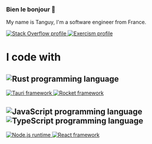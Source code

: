 ### Bien le bonjour 👋
My name is Tanguy, I'm a software engineer from France.

<a rel="external" href="https://stackoverflow.com/users/9717580/dragonink">
  <img src="https://img.shields.io/badge/Stack_Overflow-F58025?style=for-the-badge&logo=stack-overflow&logoColor=white"
    alt="Stack Overflow profile" />
</a>
<a rel="external" href="https://exercism.org/profiles/Dragonink">
  <img src="https://img.shields.io/badge/Exercism-009CAB?style=for-the-badge&logo=exercism&logoColor=white"
    alt="Exercism profile" />
</a>

# I code with

## ![Rust programming language](https://img.shields.io/badge/Rust-black?style=for-the-badge&logo=rust&logoColor=black&labelColor=white)
<a rel="external" href="https://tauri.app/">
  <img src="https://img.shields.io/badge/Tauri-FFC131?style=for-the-badge&logo=tauri&logoColor=333333"
    alt="Tauri framework" />
</a>
<a rel="external" href="https://rocket.rs/">
  <img src="https://img.shields.io/badge/Rocket-D33847?style=for-the-badge"
    alt="Rocket framework" />
</a>

## ![JavaScript programming language](https://img.shields.io/badge/JavaScript-F7DF1E?style=for-the-badge&logo=javascript&logoColor=F7DF1E&labelColor=333333) ![TypeScript programming language](https://img.shields.io/badge/TypeScript-3178C6?style=for-the-badge&logo=typescript&logoColor=3178C6&labelColor=white)
<a rel="external" href="https://nodejs.org/">
  <img src="https://img.shields.io/badge/Node.js-339933?style=for-the-badge&logo=node.js&logoColor=white"
    alt="Node.js runtime" />
</a>
<a rel="external" href="https://reactjs.org/">
  <img src="https://img.shields.io/badge/React-61DAFB?style=for-the-badge&logo=react&logoColor=333333"
    alt="React framework" />
</a>
